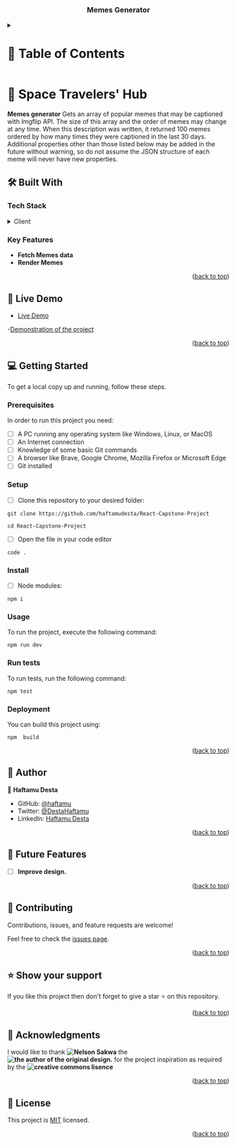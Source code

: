 <a name="readme-top"></a>

<div align="center">
  <h3><b>Memes Generator</b></h3>

</div>

<!-- TABLE OF CONTENTS -->

<details>
  <summary>
    <h1>📗 Table of Contents</h1>
  </summary>

- [📖 About the Project](#about-project)
  - [🛠 Built With](#built-with)
    - [Tech Stack](#tech-stack)
    - [Key Features](#key-features)
  - [🚀 Live Demo](#live-demo)
- [💻 Getting Started](#getting-started)
  - [Setup](#setup)
  - [Prerequisites](#prerequisites)
  - [Install](#install)
  - [Usage](#usage)
  - [Run tests](#run-tests)
  - [Deployment](#deployment)
- [👥 Authors](#authors)
- [🔭 Future Features](#future-features)
- [🤝 Contributing](#contributing)
- [⭐️ Show your support](#support)
- [🙏 Acknowledgements](#acknowledgements)
- [❓ FAQ](#faq)
- [📝 License](#license)
</details>

<!-- PROJECT DESCRIPTION -->

# 📖 Space Travelers' Hub <a name="about-project"></a>

**Memes generator** Gets an array of popular memes that may be captioned with Imgflip API. The size of this array and the order of memes may change at any time. When this description was written, it returned 100 memes ordered by how many times they were captioned in the last 30 days. Additional properties other than those listed below may be added in the future without warning, so do not assume the JSON structure of each meme will never have new properties.

## 🛠 Built With <a name="built-with"></a>

### Tech Stack <a name="tech-stack"></a>

<details>
  <summary>Client</summary>
  <ul>
<li><a href="https://www.w3.org/html/" target="_blank"><img align="center" src="https://uxwing.com/wp-content/themes/uxwing/download/brands-and-social-media/html-icon.svg" alt="html5" width="55" height="55"/></a></li>
<li><a href="https://www.w3schools.com/css/" target="_blank"><img align="center" src="https://uxwing.com/wp-content/themes/uxwing/download/brands-and-social-media/css-icon.svg" alt="css3" width="55" height="55"/></a></li>
<li><a href="https://reactjs.org/" target="_blank"><img align="center" src="https://uxwing.com/wp-content/themes/uxwing/download/brands-and-social-media/react-js-icon.svg" alt="react js" width="55" height="55"/></a></li>
<li><a href="https://redux.js.org/" target="_blank"><img align="center" src="https://uxwing.com/wp-content/themes/uxwing/download/brands-and-social-media/redux-icon.svg" alt="react js" width="55" height="55"/></a></li>
  </ul>
</details>

<!-- Features -->

### Key Features <a name="key-features"></a>

- **Fetch Memes data**
- **Render Memes**

<p align="right">(<a href="#readme-top">back to top</a>)</p>

<!-- LIVE DEMO -->

## 🚀 Live Demo <a name="live-demo"></a>

- [Live Demo](https://react-capstone-project.onrender.com/)

-[Demonstration of the project](https://www.loom.com/share/edd23375f2034a19a2cab76d72e86255)

<p align="right">(<a href="#readme-top">back to top</a>)</p>

<!-- GETTING STARTED -->

## 💻 Getting Started <a name="getting-started"></a>

To get a local copy up and running, follow these steps.

### Prerequisites

In order to run this project you need:

- [ ] A PC running any operating system like Windows, Linux, or MacOS
- [ ] An Internet connection
- [ ] Knowledge of some basic Git commands
- [ ] A browser like Brave, Google Chrome, Mozilla Firefox or Microsoft Edge
- [ ] Git installed

### Setup

- [ ] Clone this repository to your desired folder:

```
git clone https://github.com/haftamudesta/React-Capstone-Project
```

```
cd React-Capstone-Project
```

- [ ] Open the file in your code editor

```
code .
```

### Install

- [ ] Node modules:

```
npm i
```

### Usage

To run the project, execute the following command:

```
npm run dev
```

### Run tests

To run tests, run the following command:

```
npm test
```

### Deployment

You can build this project using:

```
npm  build
```

<p align="right">(<a href="#readme-top">back to top</a>)</p>

<!-- AUTHORS -->

## 👥 Author <a name="author"></a>

👤 **Haftamu Desta**

- GitHub: [@haftamu](https://github.com/haftamudesta)
- Twitter: [@DestaHaftamu](https://twitter.com/DestaHftamu?t=NQ4ovkdWbsfsjh62NFEXFg&s=09)
- LinkedIn: [Haftamu Desta](https://www.linkedin.com/in/haftamu-desta-795791a1/)

<p align="right">(<a href="#readme-top">back to top</a>)</p>

<!-- FUTURE FEATURES -->

## 🔭 Future Features <a name="future-features"></a>

- [ ] **Improve design.**

<p align="right">(<a href="#readme-top">back to top</a>)</p>

<!-- CONTRIBUTING -->

## 🤝 Contributing <a name="contributing"></a>

Contributions, issues, and feature requests are welcome!

Feel free to check the [issues page](../../issues/).

<p align="right">(<a href="#readme-top">back to top</a>)</p>

<!-- SUPPORT -->

## ⭐️ Show your support <a name="support"></a>

If you like this project then don't forget to give a star ⭐ on this repository.

<p align="right">(<a href="#readme-top">back to top</a>)</p>

<!-- ACKNOWLEDGEMENTS -->

## 🙏 Acknowledgments <a name="acknowledgements"></a>

I would like to thank **![Nelson Sakwa](https://www.behance.net/sakwadesignstudio)** the **![the author of the original design](<https://www.behance.net/gallery/31579789/Ballhead-App-(Free-PSDs)>).** for the project inspiration as required by the **![creative commons lisence](https://creativecommons.org/licenses/)**

<p align="right">(<a href="#readme-top">back to top</a>)</p>

<!-- FAQ (optional) -->

<!--
## ❓ FAQ <a name="faq"></a>
-->

<!--
- **[Question_1]**

  - [Answer_1]

- **[Question_2]**

  - [Answer_2]
-->

<!--
<p align="right">(<a href="#readme-top">back to top</a>)</p>
-->

<!-- LICENSE -->

## 📝 License <a name="license"></a>

This project is [MIT](./LICENSE) licensed.

<p align="right">(<a href="#readme-top">back to top</a>)</p>
